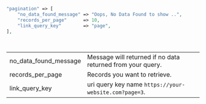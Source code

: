 ```php
"pagination" => [
    "no_data_found_message" => "Oops, No Data Found to show ..",
    "records_per_page"      => 10,
    "link_query_key"        => "page",
],
```

<br>

<table class="table-bordered table">
    <tr>
        <td>
            no_data_found_message
        </td>
        <td>
            Message will returned if no data returned from your query.
        </td>
    </tr>
     <tr>
            <td>
                records_per_page
            </td>
            <td>
                Records you want to retrieve.
            </td>
        </tr>
        <tr>
            <td>
                link_query_key
            </td>
            <td>
                uri query key name <code>https://your-website.com?page=3</code>.
            </td>
        </tr>
</table>